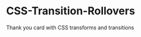 CSS-Transition-Rollovers
========================

Thank you card with CSS transforms and transitions
